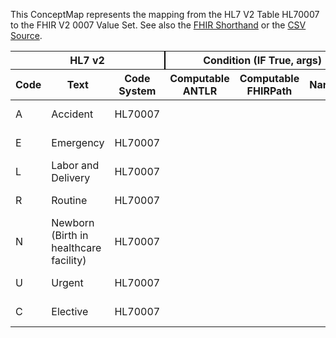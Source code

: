 
This ConceptMap represents the mapping from the HL7 V2 Table HL70007 to the FHIR V2 0007 Value Set. See also the <a href='https://github.com/HL7/v2-to-fhir/blob/master/tank/Table HL70007 to V2 0007.fsh'>FHIR Shorthand</a> or the <a href='https://github.com/HL7/v2-to-fhir/blob/master/mappings/codesystems/HL7 Concept Map - FHIR R4_ Admission Type - Sheet1.csv'>CSV Source</a>.
<table class='grid'><thead>
<tr><th colspan='3' style='border-right: 2px solid black;'>HL7 v2</th><th colspan='3' style='border-right: 2px solid black;'>Condition (IF True, args)</th><th colspan='4'>HL7 FHIR</th><th rowspan='2'>Comments</th></tr>
<tr><th>Code</th><th>Text</th><th>Code System</th><th>Computable ANTLR</th><th>Computable FHIRPath</th><th>Narrative</th><th>Code</th><th>Proposed Extension</th><th>Display</th><th>Code System</th></tr></thead>
<tbody>
<tr><td>A</td><td>Accident</td><td style='border-right: 2px'>HL70007</td><td></td><td></td><td style='border-right: 2px'></td><td>A</td><td></td><td>Accident</td><td><a href='https://hl7.org/fhir/R4/v2/0007/index.html'>http://terminology.hl7.org/CodeSystem/v2-0007</a></td><td></td></tr>
<tr><td>E</td><td>Emergency</td><td style='border-right: 2px'>HL70007</td><td></td><td></td><td style='border-right: 2px'></td><td>E</td><td></td><td>Emergency</td><td><a href='https://hl7.org/fhir/R4/v2/0007/index.html'>http://terminology.hl7.org/CodeSystem/v2-0007</a></td><td></td></tr>
<tr><td>L</td><td>Labor and Delivery</td><td style='border-right: 2px'>HL70007</td><td></td><td></td><td style='border-right: 2px'></td><td>L</td><td></td><td>Labor and Delivery</td><td><a href='https://hl7.org/fhir/R4/v2/0007/index.html'>http://terminology.hl7.org/CodeSystem/v2-0007</a></td><td></td></tr>
<tr><td>R</td><td>Routine</td><td style='border-right: 2px'>HL70007</td><td></td><td></td><td style='border-right: 2px'></td><td>R</td><td></td><td>Routine</td><td><a href='https://hl7.org/fhir/R4/v2/0007/index.html'>http://terminology.hl7.org/CodeSystem/v2-0007</a></td><td></td></tr>
<tr><td>N</td><td>Newborn (Birth in healthcare facility)</td><td style='border-right: 2px'>HL70007</td><td></td><td></td><td style='border-right: 2px'></td><td>N</td><td></td><td>Newborn (Birth in healthcare facility)</td><td><a href='https://hl7.org/fhir/R4/v2/0007/index.html'>http://terminology.hl7.org/CodeSystem/v2-0007</a></td><td></td></tr>
<tr><td>U</td><td>Urgent</td><td style='border-right: 2px'>HL70007</td><td></td><td></td><td style='border-right: 2px'></td><td>U</td><td></td><td>Urgent</td><td><a href='https://hl7.org/fhir/R4/v2/0007/index.html'>http://terminology.hl7.org/CodeSystem/v2-0007</a></td><td></td></tr>
<tr><td>C</td><td>Elective</td><td style='border-right: 2px'>HL70007</td><td></td><td></td><td style='border-right: 2px'></td><td>C</td><td></td><td>Elective</td><td><a href='https://hl7.org/fhir/R4/v2/0007/index.html'>http://terminology.hl7.org/CodeSystem/v2-0007</a></td><td></td></tr>
</tbody></table>
